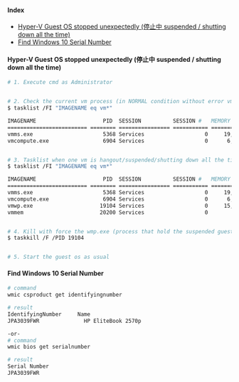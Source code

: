 #### Index
- [Hyper-V Guest OS stopped unexpectedly (停止中 suspended / shutting down all the time)](https://github.com/fahmifahim/windows-daily/blob/master/windows.md#hyper-v-guest-os-stopped-unexpectedly-%E5%81%9C%E6%AD%A2%E4%B8%AD-suspended--shutting-down-all-the-time)
- [Find Windows 10 Serial Number](https://github.com/fahmifahim/windows-daily/blob/master/windows.md#find-windows-10-serial-number)


#### Hyper-V Guest OS stopped unexpectedly (停止中 suspended / shutting down all the time)
```bash
# 1. Execute cmd as Administrator


# 2. Check the current vm process (in NORMAL condition without error vm)
$ tasklist /FI "IMAGENAME eq vm*"

IMAGENAME                     PID  SESSION          SESSION #   MEMORY USAGE
========================= ======== ================ =========== ============
vmms.exe                      5368 Services                   0     19,788 K
vmcompute.exe                 6904 Services                   0      6,492 K


# 3. Tasklist when one vm is hangout/suspended/shutting down all the time
$ tasklist /FI "IMAGENAME eq vm*"

IMAGENAME                     PID  SESSION          SESSION #   MEMORY USAGE
========================= ======== ================ =========== ============
vmms.exe                      5368 Services                   0     19,788 K
vmcompute.exe                 6904 Services                   0      6,492 K
vmwp.exe                     19104 Services                   0     15,296 K
vmmem                        20200 Services                   0          N/A


# 4. Kill with force the wmp.exe (process that hold the suspended guest os vm)
$ taskkill /F /PID 19104


# 5. Start the guest os as usual
```

#### Find Windows 10 Serial Number
```bash
# command
wmic csproduct get identifyingnumber

# result
IdentifyingNumber     Name
JPA3039FWR              HP EliteBook 2570p

-or-
# command 
wmic bios get serialnumber

# result
Serial Number
JPA3039FWR

```
